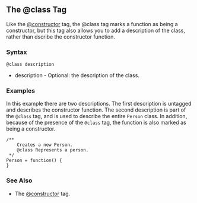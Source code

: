 ## The @class Tag ##

Like the [@constructor](TagConstructor.md) tag, the @class tag marks a function as being a constructor, but this tag also allows you to add a description of the class, rather than dscribe the constructor function.

### Syntax ###
```
@class description
```

  * description - Optional: the description of the class.

### Examples ###

In this example there are two descriptions. The first description is untagged and describes the constructor function. The second description is part of the `@class` tag, and is used to describe the entire `Person` class. In addition, because of the presence of the `@class` tag, the function is also marked as being a constructor.

```
/**
    Creates a new Person.
    @class Represents a person. 
 */ 
Person = function() {
}
```

### See Also ###
  * The [@constructor](TagConstructor.md) tag.